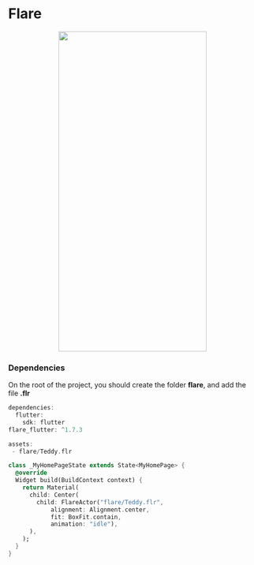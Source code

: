 # Flare
<p align="center">
<img src="https://docs.google.com/uc?id=18gnZn8IBZS9noe_7LA0COiQ5yWPVqfBu" height="649" width="300">
</p>

### Dependencies
<p>On the root of the project, you should create the folder <b>flare</b>, and add the file <b>.flr</b></p>

```dart
dependencies:
  flutter:
    sdk: flutter
flare_flutter: ^1.7.3

assets:
 - flare/Teddy.flr
```

```dart
class _MyHomePageState extends State<MyHomePage> {
  @override
  Widget build(BuildContext context) {
    return Material(
      child: Center(
        child: FlareActor("flare/Teddy.flr",
            alignment: Alignment.center,
            fit: BoxFit.contain,
            animation: "idle"),
      ),
    );
  }
}
```
